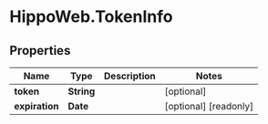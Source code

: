 # HippoWeb.TokenInfo

## Properties

Name | Type | Description | Notes
------------ | ------------- | ------------- | -------------
**token** | **String** |  | [optional] 
**expiration** | **Date** |  | [optional] [readonly] 


